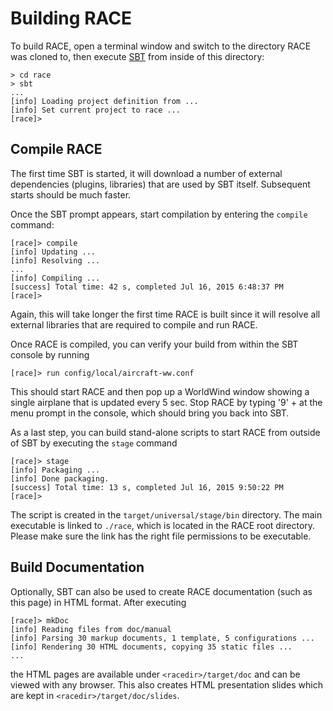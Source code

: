 # Building RACE

To build RACE, open a terminal window and switch to the directory RACE was
cloned to, then execute [SBT][sbt] from inside of this directory:

    > cd race
    > sbt
    ...
    [info] Loading project definition from ...
    [info] Set current project to race ...
    [race]>

## Compile RACE

The first time SBT is started, it will download a number of external dependencies (plugins, libraries)
that are used by SBT itself. Subsequent starts should be much faster.

Once the SBT prompt appears, start compilation by entering the `compile` command:

    [race]> compile
    [info] Updating ...
    [info] Resolving ...
    ...
    [info] Compiling ...
    [success] Total time: 42 s, completed Jul 16, 2015 6:48:37 PM
    [race]>

Again, this will take longer the first time RACE is built since it will resolve
all external libraries that are required to compile and run RACE.

Once RACE is compiled, you can verify your build from within the SBT console by running

    [race]> run config/local/aircraft-ww.conf
    
This should start RACE and then pop up a WorldWind window showing a single airplane that is updated every
5 sec. Stop RACE by typing '9' + <enter> at the menu prompt in the console, which should bring you
back into SBT.

As a last step, you can build stand-alone scripts to start RACE from outside of
SBT by executing the `stage` command

    [race]> stage
    [info] Packaging ...
    [info] Done packaging.
    [success] Total time: 13 s, completed Jul 16, 2015 9:50:22 PM
    [race]>

The script is created in the `target/universal/stage/bin` directory. The main executable is linked
to `./race`, which is located in the RACE root directory. Please make sure the link has the right
file permissions to be executable.


## Build Documentation
Optionally, SBT can also be used to create RACE documentation (such as this page) in HTML format.
After executing

    [race]> mkDoc
    [info] Reading files from doc/manual
    [info] Parsing 30 markup documents, 1 template, 5 configurations ...
    [info] Rendering 30 HTML documents, copying 35 static files ...
    ...
    
the HTML pages are available under `<racedir>/target/doc` and can be viewed with any browser. This
also creates HTML presentation slides which are kept in `<racedir>/target/doc/slides`.    



[sbt]: http://www.scala-sbt.org/0.13/tutorial/index.html